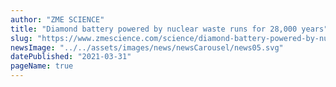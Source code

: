 ```yaml
---
author: "ZME SCIENCE"
title: "Diamond battery powered by nuclear waste runs for 28,000 years"
slug: "https://www.zmescience.com/science/diamond-battery-powered-by-nuclear-waste-runs-for-28000-years/"
newsImage: "../../assets/images/news/newsCarousel/news05.svg"
datePublished: "2021-03-31"
pageName: true
---
```

